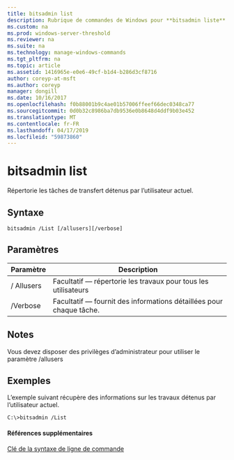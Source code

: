 ```yaml
---
title: bitsadmin list
description: Rubrique de commandes de Windows pour **bitsadmin liste** -répertorie les tâches de transfert détenus par l’utilisateur actuel.
ms.custom: na
ms.prod: windows-server-threshold
ms.reviewer: na
ms.suite: na
ms.technology: manage-windows-commands
ms.tgt_pltfrm: na
ms.topic: article
ms.assetid: 1416965e-e0e6-49cf-b1d4-b286d3cf8716
author: coreyp-at-msft
ms.author: coreyp
manager: dongill
ms.date: 10/16/2017
ms.openlocfilehash: f0b88001b9c4ae01b57006ffeef66dec0348ca77
ms.sourcegitcommit: 0d0b32c8986ba7db9536e0b8648d4ddf9b03e452
ms.translationtype: MT
ms.contentlocale: fr-FR
ms.lasthandoff: 04/17/2019
ms.locfileid: "59873860"
---
```

# <a name="bitsadmin-list"></a>bitsadmin list



Répertorie les tâches de transfert détenus par l’utilisateur actuel.

## <a name="syntax"></a>Syntaxe

```
bitsadmin /List [/allusers][/verbose]
```

## <a name="parameters"></a>Paramètres

|Paramètre|Description|
|---------|-----------|
|/ Allusers|Facultatif — répertorie les travaux pour tous les utilisateurs|
|/Verbose|Facultatif — fournit des informations détaillées pour chaque tâche.|

## <a name="remarks"></a>Notes

Vous devez disposer des privilèges d’administrateur pour utiliser le paramètre /allusers

## <a name="BKMK_examples"></a>Exemples

L’exemple suivant récupère des informations sur les travaux détenus par l’utilisateur actuel.
```
C:\>bitsadmin /List 
```

#### <a name="additional-references"></a>Références supplémentaires

[Clé de la syntaxe de ligne de commande](command-line-syntax-key.md)